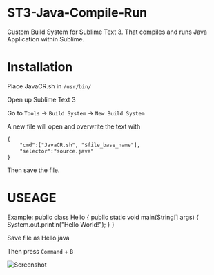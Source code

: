 ST3-Java-Compile-Run
====================

Custom Build System for Sublime Text 3. That compiles and runs Java Application within Sublime.

Installation
============

Place JavaCR.sh in `/usr/bin/`


Open up Sublime Text 3

Go to `Tools` -> `Build System` -> `New Build System`

A new file will open and overwrite the text with 

	{
		"cmd":["JavaCR.sh", "$file_base_name"],
		"selector":"source.java"
	}

Then save the file.

USEAGE
======

Example:
	public class Hello {
		public static void main(String[] args) {
			System.out.println("Hello World!");
		}
	}

Save file as Hello.java

Then press `Command` + `B`

![Screenshot](https://www.dropbox.com/s/lpngbuzvf68acw4/screenshot.jpg)
